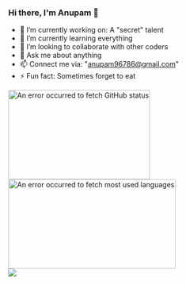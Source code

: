 ### Hi there, I'm Anupam 👋

- 🔭 I’m currently working on: A "secret" talent
- 🌱 I’m currently learning everything
- 👯 I’m looking to collaborate with other coders
- 💬 Ask me about anything
- 📫 Connect me via: "anupam96786@gmail.com"
- ⚡ Fun fact: Sometimes forget to eat

<div>
    <img src="https://github-readme-stats.vercel.app/api?username=Anupam96786&show_icons=true&theme=dark&include_all_commits=true&count_private=true" alt="An error occurred to fetch GitHub status" style="width: fit-content" height="180em">
    <img src="https://github-readme-stats.vercel.app/api/top-langs/?username=Anupam96786&layout=compact&theme=dark" alt="An error occurred to fetch most used languages" style="width: fit-content" height="180em">
</div>
<img src="https://activity-graph.herokuapp.com/graph?username=Anupam96786&theme=xcode">